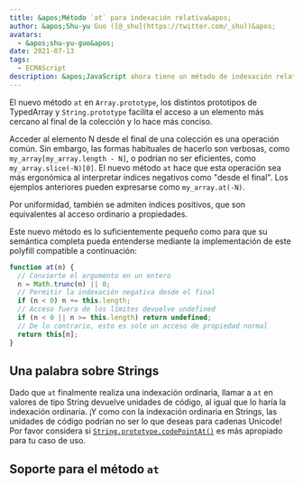 ```yaml
---
title: &apos;Método `at` para indexación relativa&apos;
author: &apos;Shu-yu Guo ([@_shu](https://twitter.com/_shu))&apos;
avatars:
  - &apos;shu-yu-guo&apos;
date: 2021-07-13
tags:
  - ECMAScript
description: &apos;JavaScript ahora tiene un método de indexación relativa para Arrays, TypedArrays y Strings.&apos;
---
```


El nuevo método `at` en `Array.prototype`, los distintos prototipos de TypedArray y `String.prototype` facilita el acceso a un elemento más cercano al final de la colección y lo hace más conciso.

Acceder al elemento N desde el final de una colección es una operación común. Sin embargo, las formas habituales de hacerlo son verbosas, como `my_array[my_array.length - N]`, o podrían no ser eficientes, como `my_array.slice(-N)[0]`. El nuevo método `at` hace que esta operación sea más ergonómica al interpretar índices negativos como "desde el final". Los ejemplos anteriores pueden expresarse como `my_array.at(-N)`.

<!--truncate-->
Por uniformidad, también se admiten índices positivos, que son equivalentes al acceso ordinario a propiedades.

Este nuevo método es lo suficientemente pequeño como para que su semántica completa pueda entenderse mediante la implementación de este polyfill compatible a continuación:

```js
function at(n) {
  // Convierte el argumento en un entero
  n = Math.trunc(n) || 0;
  // Permitir la indexación negativa desde el final
  if (n < 0) n += this.length;
  // Acceso fuera de los límites devuelve undefined
  if (n < 0 || n >= this.length) return undefined;
  // De lo contrario, esto es solo un acceso de propiedad normal
  return this[n];
}
```

## Una palabra sobre Strings

Dado que `at` finalmente realiza una indexación ordinaria, llamar a `at` en valores de tipo String devuelve unidades de código, al igual que lo haría la indexación ordinaria. ¡Y como con la indexación ordinaria en Strings, las unidades de código podrían no ser lo que deseas para cadenas Unicode! Por favor considera si [`String.prototype.codePointAt()`](https://developer.mozilla.org/en-US/docs/Web/JavaScript/Reference/Global_Objects/String/codePointAt) es más apropiado para tu caso de uso.

## Soporte para el método `at`

<feature-support chrome="92"
                 firefox="90"
                 safari="no"
                 nodejs="no"
                 babel="sí https://github.com/zloirock/core-js#relative-indexing-method"></feature-support>
